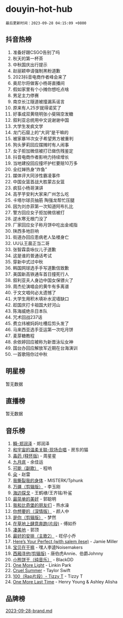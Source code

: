 # douyin-hot-hub

`最后更新时间：2023-09-28 04:15:09 +0800`

## 抖音热榜

1. 准备好跟CSGO告别了吗
1. 秋天的第一杯茶
1. 中秋国庆出行提示
1. 赵丽颖申请强制黑粉道歉
1. 2023抖音电商作者峰会来了
1. 奥尼尔将做客小杨哥直播间
1. 假如家里有个小摊你想吃点啥
1. 男足主力停赛
1. 南京长江隧道被撞漏系谣言
1. 原来有人25岁就得诺奖了
1. 好事成双黄晓明张小斐隔空发糖
1. 叙利亚总统用中文说谢谢中国
1. 大学生发疯文学
1. 龙门石窟上的“大洞”是干嘛的
1. 被家暴16次女子希望男方被重判
1. 狗头萝莉回应摆摊时有人闹事
1. 女子拒加微信被打已做伤残鉴定
1. 抖音电商作者影响力持续增长
1. 当地建投回应撞坏护栏要赔10万多
1. 全红婵热身“炸鱼”
1. 媒体评大同涉性霸凌事件
1. 中国女篮首战大胜蒙古女篮
1. 疯狂小杨哥演讲
1. 高芋芋安利大家来广州怎么吃
1. 卡塔尔球员抽筋 陶强龙帮忙压腿
1. 因为刘亦菲第一次知道阿布扎比
1. 警方回应女子拒加微信被打
1. 逆水寒无根门没了
1. 厂家回应女子称月饼中吃出金戒指
1. 陕西多地巨响
1. 街道办回应患病老人坠楼身亡
1. UU认王晨正当二哥
1. 张智霖袁咏仪儿子道歉
1. 这是谁的普通话考试
1. 穿新中式过中秋
1. 韩国网球选手手写道歉信致歉
1. 美国新高铁通车首日撞死行人
1. 叙利亚夫人身边中国女保镖火了
1. 周杰伦演唱会的黄牛有多离谱
1. 于文文唱何必太遗憾了
1. 大学生用积木填补水泥墙缺口
1. 趁国庆打卡祖国大好河山
1. 陈海威绝杀日本队
1. 咒术回战237话
1. 费立纬被妈妈吐槽后剪头发了
1. 马来西亚选手亚运第一次吃月饼
1. 麦芽糖教程
1. 余依婷回应被称为新晋泳坛女神
1. 国台办回应解放军近期在台海演训
1. 一首歌陪你过中秋

## 明星榜

暂无数据

## 直播榜

暂无数据

## 音乐榜

1. [瞬-郑润泽](https://sf6-cdn-tos.douyinstatic.com/obj/tos-cn-ve-2774/oYXHIohzvbNAzBhHgyksWpRM4bfkDsBdBDAynw) - 郑润泽
1. [和宇宙的温柔关联-现场合唱](https://sf3-cdn-tos.douyinstatic.com/obj/tos-cn-ve-2774/o0hONGDYQBgk0e5bqDeQOonVmncA6tC2nBwZLT) - 房东的猫
1. [毒药 (释怀版)](https://sf6-cdn-tos.douyinstatic.com/obj/tos-cn-ve-2774/oYILMEAzspdZBIzy4frJNB8ZHPHWAhiwowd4Ad) - 周星星
1. [九月底](https://sf6-cdn-tos.douyinstatic.com/obj/tos-cn-ve-2774/oMfewG4PDTFhF8iz3OGQ7ABH5i6fCgnMaoCbzZ) - 余佳运
1. [可能（副歌）](https://sf6-cdn-tos.douyinstatic.com/obj/tos-cn-ve-2774/cde1731888894259b333569393c2fb51) - 程响
1. [朵](https://sf3-cdn-tos.douyinstatic.com/obj/tos-cn-ve-2774/932f5bdfcd7c47b880525e92ab8a4999) - 赵雷
1. [我撕裂我的身体](https://sf6-cdn-tos.douyinstatic.com/obj/tos-cn-ve-2774/o0cWZzf7vIzpjLQBHPXwtFhMxYUvsP8AoC8EgA) - MISTERK/Tphunk
1. [万疆（剪辑版）](https://sf6-cdn-tos.douyinstatic.com/obj/tos-cn-ve-2774/ooG7oVgFlDTelKCjCsTTobQvbdtj1BBQXnfZd8) - 李玉刚
1. [海边探戈](https://sf3-cdn-tos.douyinstatic.com/obj/tos-cn-ve-2774/os9gE0VQCGqt6VQkZDyBBYvfSDY0QFe3vVmubn) - 王鹤棣/王齐铭/朴鲨
1. [最简单的美好](https://sf6-cdn-tos.douyinstatic.com/obj/tos-cn-ve-2774/a3623594908d4f208709c19c9584f981) - 郭聪明
1. [我和比奇堡的朋友们](https://sf6-cdn-tos.douyinstatic.com/obj/tos-cn-ve-2774/f0505db981ea4a6d91453a15924a82aa) - 热水澡
1. [你想要的（深情版）](https://sf6-cdn-tos.douyinstatic.com/obj/tos-cn-ve-2774/oIMnk8GFpoYUtBP39qsBLeMCDPQxxYcI4gbeZS) - 颜人中
1. [是你（剪辑版）](https://sf3-cdn-tos.douyinstatic.com/obj/tos-cn-ve-2774/46019dae783c4c969944217fe1cfafc4) - 梦然
1. [在草地上肆意奔跑(片段)](https://sf6-cdn-tos.douyinstatic.com/obj/tos-cn-ve-2774/8831d494742f45dabdfa8adb8b817259) - 傅如乔
1. [凄美地](https://sf3-cdn-tos.douyinstatic.com/obj/tos-cn-ve-2774/oshF4RgFMhmTSa4jCaHNUXI0NetFtBBQBzBZdf) - 郭顶
1. [最好的安排（主歌2）](https://sf3-cdn-tos.douyinstatic.com/obj/tos-cn-ve-2774/oMMZX1DuHpMwgoDztBmZswgQnbCeeANZxBHkFY) - 旺仔小乔
1. [Here’s Your Perfect (with salem ilese)](https://sf6-cdn-tos.douyinstatic.com/obj/tos-cn-ve-2774/076b1576c6c546598f803fe53da388a7) - Jamie Miller
1. [宝贝在干嘛](https://sf6-cdn-tos.douyinstatic.com/obj/tos-cn-ve-2774/okW4hBCfJI5B2ZEgTCtikhMW7IafzNrBQIYkpJ) - 嘿人李逵Noisemakers
1. [西厢寻他(剪辑版)](https://sf6-cdn-tos.douyinstatic.com/obj/tos-cn-ve-2774/oUsAVfAQKlRNxEv5qxvIB8o5qmIWUcXbzJKJhw) - 唐伯虎Annie、伯爵Johnny
1. [小熊饼干（纯音乐）](https://sf6-cdn-tos.douyinstatic.com/obj/tos-cn-ve-2774/c25d7893334c4ded99a2ae09f9e2a7d6) - BlackDD
1. [One More Light](https://sf6-cdn-tos.douyinstatic.com/obj/tos-cn-ve-2774/okIBCInhecoGOE5h6ZvqCBYtfXCIMQEbgkRKgD) - Linkin Park
1. [Cruel Summer](https://sf3-cdn-tos.douyinstatic.com/obj/tos-cn-ve-2774/b35ad770e6d4495abefaa493fa46b555) - Taylor Swift
1. [100（Rap片段）- Tizzy T](https://sf6-cdn-tos.douyinstatic.com/obj/tos-cn-ve-2774/f3d21de5ab834c0f9bb7443c06f73d04) - Tizzy T
1. [One More Last Time](https://sf3-cdn-tos.douyinstatic.com/obj/tos-cn-ve-2774/oAzTlo0LUAdCAIhjktsKWcLAEUKmZwGcOoB1fy) - Henry Young & Ashley Alisha

## 品牌榜

[2023-09-28-brand.md](2023-09-28-brand.md)
